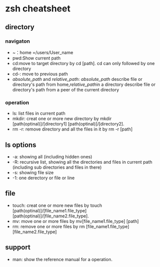 # zsh cheatsheet

## directory

### navigaton
- ~：home =/users/User_name
- pwd:Show current path
- cd:move to target directory by cd [path]. cd can only followed by one directory
- cd-: move to previous path
- *absolute_path* and *relative_path*: *absolute_path* describe file or directory's path from home,*relative_path*in a directory describe file or directory's path from a peer of the current directory
### operation
- ls: list files in current path
- mkdir: creat one or more new directory by mkdir [path(optinal)]/[directory1] [path(optinal)]/[directory2].
- rm -r: remove directory and all the files in it by rm -r [path]

## ls options
- -a: showing all (including hidden ones)
- -R: recursive list,  showing all the directories and files in current path (including sub directories and files in there)
- -s: showing file size 
- -1: one derectory or file or line

## file
- touch: creat one or more new files by touch  [path(optinal)]/[file_name1.file_type] [path(optinal)]/[file_name2.file_type].
- mv: move one or more files by mv[file_name1.file_type] [path]
- rm: remove one or more files by rm [file_name1.file_type] [file_name2.file_type] 

## support 
- man: show the reference manual for a operation.